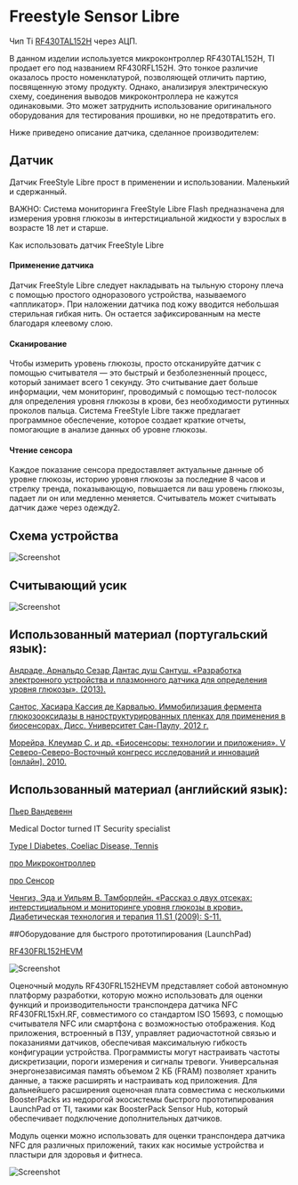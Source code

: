 # Freestyle Sensor Libre

Чип Ti [RF430TAL152H](http://www.ti.com/product/RF430FRL152H/technicaldocuments) через АЦП.

В данном изделии используется микроконтроллер RF430TAL152H, TI продает его под названием RF430RFL152H. Это тонкое различие оказалось просто номенклатурой, позволяющей отличить партию, посвященную этому продукту. Однако, анализируя электрическую схему, соединения выводов микроконтроллера не кажутся одинаковыми. Это может затруднить использование оригинального оборудования для тестирования прошивки, но не предотвратить его.

Ниже приведено описание датчика, сделанное производителем:

## Датчик

Датчик FreeStyle Libre прост в применении и использовании. Маленький и сдержанный.

ВАЖНО: Система мониторинга FreeStyle Libre Flash предназначена для измерения уровня глюкозы в интерстициальной жидкости у взрослых в возрасте 18 лет и старше.

Как использовать датчик FreeStyle Libre

#### Применение датчика
Датчик FreeStyle Libre следует накладывать на тыльную сторону плеча с помощью простого одноразового устройства, называемого «аппликатор». При наложении датчика под кожу вводится небольшая стерильная гибкая нить. Он остается зафиксированным на месте благодаря клеевому слою.

#### Сканирование
Чтобы измерить уровень глюкозы, просто отсканируйте датчик с помощью считывателя — это быстрый и безболезненный процесс, который занимает всего 1 секунду. Это считывание дает больше информации, чем мониторинг, проводимый с помощью тест-полосок для определения уровня глюкозы в крови, без необходимости рутинных проколов пальца. Система FreeStyle Libre также предлагает программное обеспечение, которое создает краткие отчеты, помогающие в анализе данных об уровне глюкозы.

#### Чтение сенсора
Каждое показание сенсора предоставляет актуальные данные об уровне глюкозы, историю уровня глюкозы за последние 8 часов и стрелку тренда, показывающую, повышается ли ваш уровень глюкозы, падает ли он или медленно меняется. Считыватель может считывать датчик даже через одежду2.


## Схема устройства
![Screenshot](HW-FreestyleSensorLibre/draw_1116_1.png)

## Считывающий усик
![Screenshot](HW-FreestyleSensorLibre/draw_1116-40.png)

## Использованный материал (португальский язык):

[Андраде, Арнальдо Сезар Дантас душ Сантуш. «Разработка электронного устройства и плазмонного датчика для определения уровня глюкозы». (2013).](http://repositorio.ufpe.br/handle/123456789/12213)

[Сантос, Хасиара Кассия де Карвалью. Иммобилизация фермента глюкозооксидазы в наноструктурированных пленках для применения в биосенсорах. Дисс. Университет Сан-Паулу, 2012 г.](http://www.teses.usp.br/teses/disponiveis/76/76131/tde-11102012-163617/en.php)

[Морейра, Клеумар С. и др. «Биосенсоры: технологии и приложения». V Северо-Северо-Восточный конгресс исследований и инноваций [онлайн]. 2010.](http://www.biologia.seed.pr.gov.br/arquivos/File/biotecnologia/biosensores.pdf)

## Использованный материал (английский язык):

[Пьер Вандевенн](https://plus.google.com/+PierreVandevenne)

Medical Doctor turned IT Security specialist

[Type I Diabetes, Coeliac Disease, Tennis](http://type1tennis.blogspot.com.br)

[про Микроконтроллер](http://type1tennis.blogspot.com.br/2015/01/freestyle-libre-raw-data-ti-update.html)

[про Сенсор](http://type1tennis.blogspot.com.br/2015_01_01_archive.html)


[Ченгиз, Эда и Уильям В. Тамборлейн. «Рассказ о двух отсеках: интерстициальном и мониторинге уровня глюкозы в крови». Диабетическая технология и терапия 11.S1 (2009): S-11.](http://online.liebertpub.com/doi/abs/10.1089/dia.2009.0002)

##Оборудование для быстрого прототипирования (LaunchPad)

[RF430FRL152HEVM](http://www.ti.com/tool/RF430FRL152HEVM)

![Screenshot](http://www.ti.com/diagrams/med_rf430frl152hevm_rf430frl152hevm-1.jpg)

Оценочный модуль RF430FRL152HEVM представляет собой автономную платформу разработки, которую можно использовать для оценки функций и производительности транспондера датчика NFC RF430FRL15xH.RF, совместимого со стандартом ISO 15693, с помощью считывателя NFC или смартфона с возможностью отображения. Код приложения, встроенный в ПЗУ, управляет радиочастотной связью и показаниями датчиков, обеспечивая максимальную гибкость конфигурации устройства. Программисты могут настраивать частоты дискретизации, пороги измерения и сигналы тревоги. Универсальная энергонезависимая память объемом 2 КБ (FRAM) позволяет хранить данные, а также расширять и настраивать код приложения. Для дальнейшего расширения оценочная плата совместима с несколькими BoosterPacks из недорогой экосистемы быстрого прототипирования LaunchPad от TI, такими как BoosterPack Sensor Hub, который обеспечивает подключение дополнительных датчиков.

Модуль оценки можно использовать для оценки транспондера датчика NFC для различных приложений, таких как носимые устройства и пластыри для здоровья и фитнеса.

![Screenshot](https://www.element14.com/community/dtss-images/uploads/devtool/diagram/large/9e1865ffe1909dbc011ffe36c0c5c85e.png)



